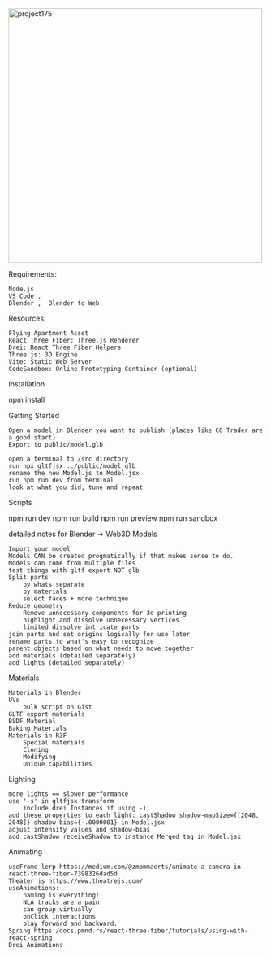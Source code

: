<img src= "https://github.com/mykeTheArchAngel/3D_webDev_V1/assets/10962678/a7f3b4bb-af6f-49a5-8b69-943c9b1def5f)" alt="project175" width="500"/>

Requirements:

    Node.js
    VS Code , 
    Blender ,  Blender to Web

Resources:

    Flying Apartment Asset
    React Three Fiber: Three.js Renderer
    Drei: React Three Fiber Helpers
    Three.js: 3D Engine
    Vite: Static Web Server
    CodeSandbox: Online Prototyping Container (optional)

Installation

npm install

Getting Started

    Open a model in Blender you want to publish (places like CG Trader are a good start)
    Export to public/model.glb

    open a terminal to /src directory
    run npx gltfjsx ../public/model.glb
    rename the new Model.js to Model.jsx
    run npm run dev from terminal
    look at what you did, tune and repeat

Scripts

npm run dev
npm run build
npm run preview
npm run sandbox

detailed notes for Blender -> Web3D
Models

    Import your model 
    Models CAN be created progmatically if that makes sense to do.
    Models can come from multiple files
    test things with gltf export NOT glb
    Split parts
        by whats separate
        by materials
        select faces + more technique
    Reduce geometry
        Remove unnecessary components for 3d printing
        highlight and dissolve unnecessary vertices
        limited dissolve intricate parts
    join parts and set origins logically for use later
    rename parts to what's easy to recognize
    parent objects based on what needs to move together
    add materials (detailed separately)
    add lights (detailed separately)

Materials

    Materials in Blender
    UVs
        bulk script on Gist
    GLTF export materials
    BSDF Material
    Baking Materials
    Materials in R3F
        Special materials
        Cloning
        Modifying
        Unique capabilities

Lighting

    more lights == slower performance
    use '-s' in gltfjsx transform
        include drei Instances if using -i
    add these properties to each light: castShadow shadow-mapSize={[2048, 2048]} shadow-bias={-.0000001} in Model.jsx
    adjust intensity values and shadow-bias
    add castShadow receiveShadow to instance Merged tag in Model.jsx

Animating

    useFrame lerp https://medium.com/@zmommaerts/animate-a-camera-in-react-three-fiber-7398326dad5d
    Theater js https://www.theatrejs.com/
    useAnimations:
        naming is everything!
        NLA tracks are a pain
        can group virtually
        onClick interactions
        play forward and backward.
    Spring https:/docs.pmnd.rs/react-three-fiber/tutorials/using-with-react-spring
    Drei Animations
